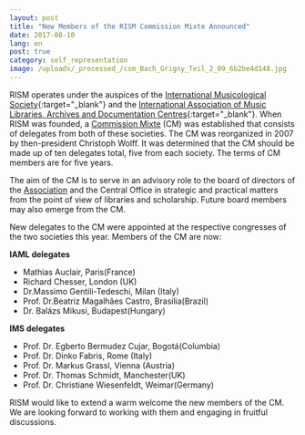 ```yaml
---
layout: post
title: "New Members of the RISM Commission Mixte Announced"
date: 2017-08-10
lang: en
post: true
category: self_representation
image: /uploads/_processed_/csm_Bach_Grigny_Teil_2_09_6b2be4d148.jpg
---
```



RISM operates under the auspices of the [International Musicological Society](https://ims-international.ch/){:target="_blank"} and the [International Association of Music Libraries, Archives and Documentation Centres](http://www.iaml.info/){:target="_blank"}. When RISM was founded, a [Commission Mixte](/organisation/international-partners.html) (CM) was established that consists of delegates from both of these societies. The CM was reorganized in 2007 by then-president Christoph Wolff. It was determined that the CM should be made up of ten delegates total, five from each society. The terms of CM members are for five years.

The aim of the CM is to serve in an advisory role to the board of directors of the [Association](/organisation/the-association.html) and the Central Office in strategic and practical matters from the point of view of libraries and scholarship. Future board members may also emerge from the CM.

New delegates to the CM were appointed at the respective congresses of the two societies this year. Members of the CM are now:

**IAML delegates**

- Mathias Auclair, Paris(France)
- Richard Chesser, London (UK)
- Dr.Massimo Gentili-Tedeschi, Milan (Italy)
- Prof. Dr.Beatriz Magalhães Castro, Brasilia(Brazil)
- Dr. Balázs Mikusi, Budapest(Hungary)


**IMS delegates**

- Prof. Dr. Egberto Bermudez Cujar, Bogotá(Columbia)
- Prof. Dr. Dinko Fabris, Rome (Italy)
- Prof. Dr. Markus Grassl, Vienna (Austria)
- Prof. Dr. Thomas Schmidt, Manchester(UK)
- Prof. Dr. Christiane Wiesenfeldt, Weimar(Germany)


RISM would like to extend a warm welcome the new members of the CM. We are looking forward to working with them and engaging in fruitful discussions.



<script type="text/javascript">var switchTo5x=true;</script><script type="text/javascript" src="http://w.sharethis.com/button/buttons.js"></script><script type="text/javascript">stLight.options({publisher: "9b601438-1ce1-49d8-bfd7-9cff5df54c17", doNotHash: false, doNotCopy: false, hashAddressBar: false});</script>